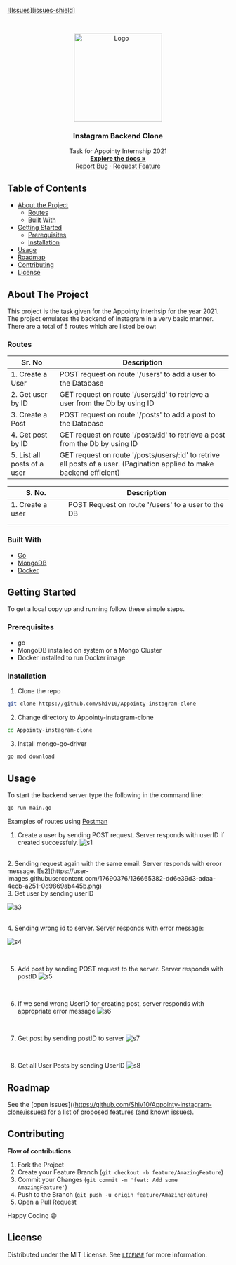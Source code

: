 
[![Issues][issues-shield]](https://github.com/Shiv10/Appointy-instagram-clone/issues)

<!-- PROJECT LOGO -->
<br />
<p align="center">
  <a>
    <img src="https://user-images.githubusercontent.com/17690376/136663828-9a59dcdb-003b-4a36-85df-67c8e2d4c258.png" alt="Logo" width="200">
  </a>

  <h3 align="center">Instagram Backend Clone</h3>

  <p align="center">
    Task for Appointy Internship 2021
    <br />
    <a href="https://github.com/Shiv10/Appointy-instagram-clone"><strong>Explore the docs »</strong></a>
    <br />
    <!-- <a href="https://www.youtube.com/watch?v=ifayZiXxAWo">View Demo</a>
    · -->
    <a href="https://github.com/Shiv10/Appointy-instagram-clone/issues">Report Bug</a>
    ·
    <a href="https://github.com/Shiv10/Appointy-instagram-clone/issues">Request Feature</a>
  </p>
</p>



<!-- TABLE OF CONTENTS -->
## Table of Contents

* [About the Project](#about-the-project)
  * [Routes](#routes)
  * [Built With](#built-with)
* [Getting Started](#getting-started)
  * [Prerequisites](#prerequisites)
  * [Installation](#installation)
* [Usage](#usage)
* [Roadmap](#roadmap)
* [Contributing](#contributing)
* [License](#license)



<!-- ABOUT THE PROJECT -->
## About The Project

This project is the task given for the Appointy interhsip for the year 2021. The project emulates the backend of Instagram in a very basic manner. There are a total of 5 routes which are listed below:

### Routes
|Sr. No                     |  Description
|---------------------------|--------------------------------------------------------------------------------------------------------------|
|1. Create a User           |  POST request on route '/users' to add a user to the Database                                                |
|2. Get user by ID          | GET request on route '/users/:id' to retrieve a user from the Db by using ID                                 |
|3. Create a Post           |  POST request on route '/posts' to add a post to the Database                                                |
|4. Get post by ID          |  GET request on route '/posts/:id' to retrieve a post from the Db by using ID                                |
|5. List all posts of a user|  GET request on route '/posts/users/:id' to retrive all posts of a user. (Pagination applied to make backend efficient)|

| S. No.           | Description                                        |
|------------------|----------------------------------------------------|
| 1. Create a user | POST Request on route '/users' to a user to the DB |
|                  |                                                    |
|                  |                                                    |



### Built With

* [Go](https://golang.org/)
* [MongoDB](https://www.mongodb.com/)
* [Docker](https://www.docker.com/)



## Getting Started

To get a local copy up and running follow these simple steps.

### Prerequisites

* go
* MongoDB installed on system or a Mongo Cluster
* Docker installed to run Docker image


### Installation
 
1. Clone the repo
```sh
git clone https://github.com/Shiv10/Appointy-instagram-clone
```
2. Change directory to Appointy-instagram-clone
```sh
cd Appointy-instagram-clone
```
3. Install mongo-go-driver
```sh
go mod download
```


## Usage
To start the backend server type the following in the command line:
```sh
go run main.go
```
Examples of routes using [Postman](https://www.postman.com/)
1. Create a user by sending POST request. Server responds with userID if created successfuly.
![s1](https://user-images.githubusercontent.com/17690376/136665288-0971b932-f3bb-49a2-ba26-eb44e2d7adc9.png)
<br/>
2. Sending request again with the same email. Server responds with eroor message.
![s2](https://user-images.githubusercontent.com/17690376/136665382-dd6e39d3-adaa-4ecb-a251-0d9869ab445b.png)

<br/>
3. Get user by sending userID

![s3](https://user-images.githubusercontent.com/17690376/136665478-861d98e9-9899-4935-94ab-b233a215fd95.png)

<br/>
4. Sending wrong id to server. Server responds with error message:

![s4](https://user-images.githubusercontent.com/17690376/136665585-fe2f5e49-fe44-4de5-9d06-35432e61d9da.png)

<br/>

5. Add post by sending POST request to the server. Server responds with postID
![s5](https://user-images.githubusercontent.com/17690376/136665639-f32ef91f-0197-4dee-9164-15ffd8f2b686.png)

<br/>

6. If we send wrong UserID for creating post, server responds with appropriate error message
![s6](https://user-images.githubusercontent.com/17690376/136665962-3366ba1a-12a2-47de-9d40-997a9f20aa9a.png)

<br/>

7. Get post by sending postID to server
![s7](https://user-images.githubusercontent.com/17690376/136666361-86814a3a-2f1c-4833-9bcc-9a6c517fa185.png)

<br/>

8. Get all User Posts by sending UserID
![s8](https://user-images.githubusercontent.com/17690376/136666502-18f544dc-c4f7-46cd-aa8f-06e9c260ad46.png)


## Roadmap

See the [open issues]((https://github.com/Shiv10/Appointy-instagram-clone/issues) for a list of proposed features (and known issues).


## Contributing

**Flow of contributions**

1. Fork the Project
2. Create your Feature Branch (`git checkout -b feature/AmazingFeature`)
3. Commit your Changes (`git commit -m 'feat: Add some AmazingFeature'`)
4. Push to the Branch (`git push -u origin feature/AmazingFeature`)
5. Open a Pull Request

Happy Coding :smile:

## License

Distributed under the MIT License. See [`LICENSE`](./LICENSE) for more information.

